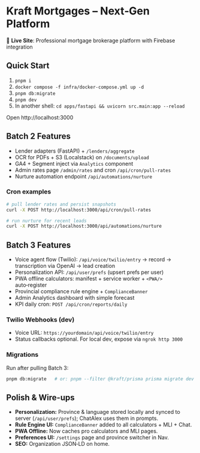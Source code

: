 # Kraft Mortgages – Next‑Gen Platform

🚀 **Live Site**: Professional mortgage brokerage platform with Firebase integration

## Quick Start
1) `pnpm i`
2) `docker compose -f infra/docker-compose.yml up -d`
3) `pnpm db:migrate`
4) `pnpm dev`
5) In another shell: `cd apps/fastapi && uvicorn src.main:app --reload`

Open http://localhost:3000


## Batch 2 Features
- Lender adapters (FastAPI) + `/lenders/aggregate`
- OCR for PDFs + S3 (Localstack) on `/documents/upload`
- GA4 + Segment inject via `Analytics` component
- Admin rates page `/admin/rates` and cron `/api/cron/pull-rates`
- Nurture automation endpoint `/api/automations/nurture`

### Cron examples
```bash
# pull lender rates and persist snapshots
curl -X POST http://localhost:3000/api/cron/pull-rates

# run nurture for recent leads
curl -X POST http://localhost:3000/api/automations/nurture
```


## Batch 3 Features
- Voice agent flow (Twilio): `/api/voice/twilio/entry` → record → transcription via OpenAI → lead creation
- Personalization API: `/api/user/prefs` (upsert prefs per user)
- PWA offline calculators: manifest + service worker + `<PWA/>` auto‑register
- Provincial compliance rule engine + `ComplianceBanner`
- Admin Analytics dashboard with simple forecast
- KPI daily cron: `POST /api/cron/reports/daily`

### Twilio Webhooks (dev)
- Voice URL: `https://yourdomain/api/voice/twilio/entry`
- Status callbacks optional. For local dev, expose via `ngrok http 3000`

### Migrations
Run after pulling Batch 3:
```bash
pnpm db:migrate   # or: pnpm --filter @kraft/prisma prisma migrate dev
```


## Polish & Wire-ups
- **Personalization:** Province & language stored locally and synced to server (`/api/user/prefs`); ChatAlex uses them in prompts.
- **Rule Engine UI:** `ComplianceBanner` added to all calculators + MLI + Chat.
- **PWA Offline:** Now caches pro calculators and MLI pages.
- **Preferences UI:** `/settings` page and province switcher in Nav.
- **SEO:** Organization JSON‑LD on home.
